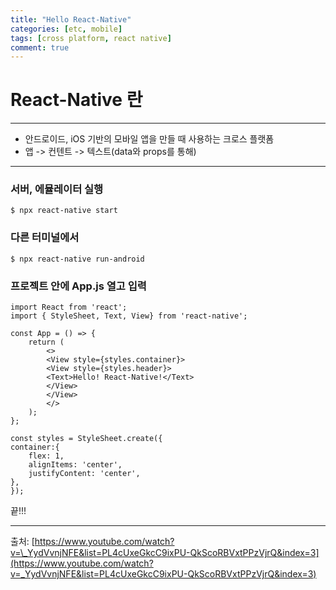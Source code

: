 ```yaml
---
title: "Hello React-Native"
categories: [etc, mobile]
tags: [cross platform, react native]
comment: true
---
```


# React-Native 란

---

- 안드로이드, iOS 기반의 모바일 앱을 만들 때 사용하는 크로스 플랫폼
- 앱 -> 컨텐트 -> 텍스트(data와 props를 통해)

---

### 서버, 에뮬레이터 실행

```
$ npx react-native start
```

### 다른 터미널에서

```
$ npx react-native run-android
```

### 프로젝트 안에 App.js 열고 입력

```
import React from 'react';
import { StyleSheet, Text, View} from 'react-native';

const App = () => {
    return (
        <>
        <View style={styles.container}>
        <View style={styles.header}>
        <Text>Hello! React-Native!</Text>
        </View>
        </View>
        </>
    );
};

const styles = StyleSheet.create({
container:{
    flex: 1,
    alignItems: 'center',
    justifyContent: 'center',
},
});
```

끝!!!

---

출처: [https://www.youtube.com/watch?v=\_YydVvnjNFE&list=PL4cUxeGkcC9ixPU-QkScoRBVxtPPzVjrQ&index=3](https://www.youtube.com/watch?v=_YydVvnjNFE&list=PL4cUxeGkcC9ixPU-QkScoRBVxtPPzVjrQ&index=3)
